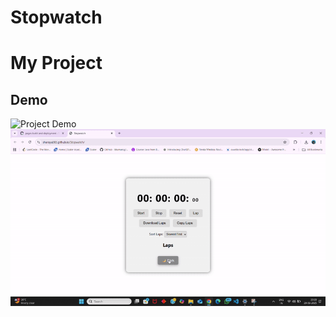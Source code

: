 # Stopwatch
# My Project

## Demo
![Project Demo](./demo.gif)
<img width="800" alt="Project Demo" src="sounds/demo.gif" />

